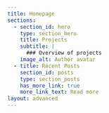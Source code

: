 ```yaml
---
title: Homepage
sections:
  - section_id: hero
    type: section_hero
    title: Projects
    subtitle: |
      ### Overview of projects
    image_alt: Author avatar
  - title: Recent Posts
    section_id: posts
    type: section_posts
    has_more_link: true
    more_link_text: Read more
layout: advanced
---
```

